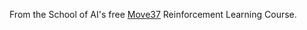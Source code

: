 
From the School of AI's free [Move37](https://www.theschool.ai/courses/move-37-course/) Reinforcement Learning Course.
